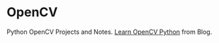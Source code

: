 # OpenCV
Python OpenCV Projects and Notes. 
[Learn OpenCV Python](https://divyanshushekhar.com/category/python/opencv/) from Blog.
